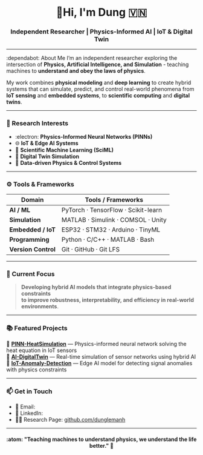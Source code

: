 <!-- Profile README for a Physics-Informed AI Researcher -->
<h1 align="center">👋Hi, I'm Dung 🇻🇳 </h1>
<h3 align="center">Independent Researcher | Physics-Informed AI | IoT & Digital Twin</h3>

---
:dependabot: About Me
I’m an independent researcher exploring the intersection of **Physics, Artificial Intelligence, and Simulation** - teaching machines to **understand and obey the laws of physics**.

My work combines **physical modeling** and **deep learning** to create hybrid systems that can simulate, predict, and control real-world phenomena from **IoT sensing** and **embedded systems**, to **scientific computing** and **digital twins**.

---

### 🔬 Research Interests
- :electron: **Physics-Informed Neural Networks (PINNs)**  
- 🌐 **IoT & Edge AI Systems**  
- 🧠 **Scientific Machine Learning (SciML)**  
- :robot: **Digital Twin Simulation**  
- 🧩 **Data-driven Physics & Control Systems**

---

### ⚙️ Tools & Frameworks
| Domain | Tools / Frameworks |
|--------|--------------------|
| **AI / ML** | PyTorch · TensorFlow · Scikit-learn |
| **Simulation** | MATLAB · Simulink · COMSOL · Unity |
| **Embedded / IoT** | ESP32 · STM32 · Arduino · TinyML |
| **Programming** | Python · C/C++ · MATLAB · Bash |
| **Version Control** | Git · GitHub · Git LFS |

---

### 🚀 Current Focus
> **Developing **hybrid AI models** that integrate physics-based constraints**  
> **to improve robustness, interpretability, and efficiency in real-world environments**.

---

### 📚 Featured Projects
🔹 [**PINN-HeatSimulation**](#) — Physics-informed neural network solving the heat equation in IoT sensors  
🔹 [**AI-DigitalTwin**](#) — Real-time simulation of sensor networks using hybrid AI  
🔹 [**IoT-Anomaly-Detection**](#) — Edge AI model for detecting signal anomalies with physics constraints  

<!--(Replace “#” with your real repo links once you upload your projects!)-->

---

### 📫 Get in Touch
- 📧 Email:  
- 🔗 LinkedIn:
- 🧑‍🔬 Research Page: [github.com/dunglemanh](#)

---

<h4 align="center"> :atom: "Teaching machines to understand physics, we understand the life better." 🔭</h4>
